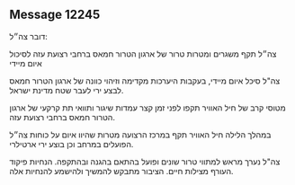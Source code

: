 ## Message 12245

דובר צה״ל:

צה״ל תקף משגרים ומטרות טרור של ארגון הטרור חמאס ברחבי רצועת עזה לסיכול איום מיידי

צה"ל סיכל איום מיידי, בעקבות היערכות מקדימה וזיהוי כוונה של ארגון הטרור חמאס לבצע ירי לעבר שטח מדינת ישראל. 

מטוסי קרב של חיל האוויר תקפו לפני זמן קצר עמדות שיגור ותוואי תת קרקעי של ארגון הטרור חמאס ברחבי רצועת עזה. 

במהלך הלילה חיל האוויר תקף במרכז הרצועה מטרות שהיוו איום על כוחות צה״ל הפועלים במרחב וכן בוצע ירי ארטילרי. 

צה"ל נערך מראש למתווי טרור שונים ופועל בהתאם בהגנה ובהתקפה.
הנחיות פיקוד העורף מצילות חיים. הציבור מתבקש להמשיך ולהישמע להנחיות אלה.

